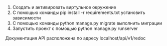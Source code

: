 1) Создать и активировать виртульное окружение
2) С помощью команды pip install -r requirements.txt установить зависимости
3) С помощью команды python manage.py migrate выполнить миграции
4) Запустить проект с помощью python manage.py runserver

Документация API расположена по адресу localhost/api/v1/redoc